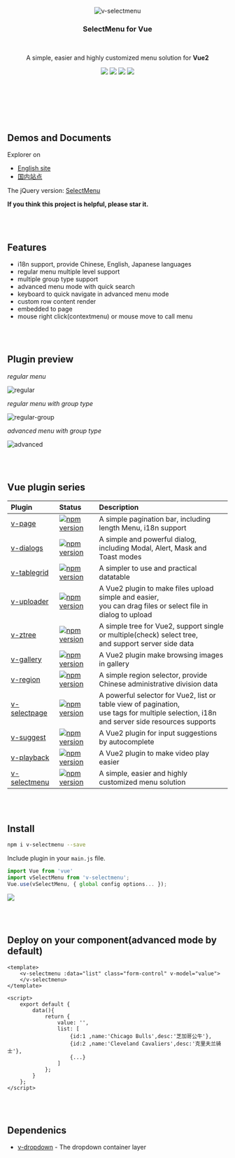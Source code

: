 <br><br>

<p align="center"><img src="https://terryz.github.io/image/v-selectmenu/v-selectmenu-advance.png" alt="v-selectmenu" ></p>

<h3 align="center">SelectMenu for Vue</h3>

<br>

<p align="center">
  A simple, easier and highly customized menu solution for <strong>Vue2</strong>
</p>

<p align="center">
  <a href="https://www.npmjs.com/package/v-selectmenu"><img src="https://img.shields.io/npm/v/v-selectmenu.svg"></a>
  <a href="https://mit-license.org/"><img src="https://img.shields.io/badge/license-MIT-brightgreen.svg"></a>
  <a href="https://www.npmjs.com/package/v-selectmenu"><img src="https://img.shields.io/npm/dy/v-selectmenu.svg"></a>
  <a href="https://www.npmjs.com/package/v-selectmenu"><img src="https://img.shields.io/badge/language-javascript%20%2F%20vue-blue.svg"></a>
</p>



<br><br><br><br><br>

## Demos and Documents
Explorer on

- [English site](https://terryz.github.io/vue/#/selectmenu)
- [国内站点](https://terryz.gitee.io/vue/#/selectmenu)

The jQuery version: [SelectMenu](https://github.com/TerryZ/SelectMenu)

**If you think this project is helpful, please star it.**

<br><br>

## Features

- i18n support, provide Chinese, English, Japanese languages
- regular menu multiple level support
- multiple group type support
- advanced menu mode with quick search
- keyboard to quick navigate in advanced menu mode
- custom row content render
- embedded to page
- mouse right click(contextmenu) or mouse move to call menu

<br><br>

## Plugin preview

*regular menu*

![regular](https://terryz.github.io/image/v-selectmenu/v-selectmenu-regular.png)

*regular menu with group type*

![regular-group](https://terryz.github.io/image/v-selectmenu/v-selectmenu-regular-group.png)

*advanced menu with group type*

![advanced](https://terryz.github.io/image/v-selectmenu/v-selectmenu-advance.png)

<br><br>

## Vue plugin series

| Plugin | Status | Description |
| :---------------- | :-- | :-- |
| [v-page](https://github.com/TerryZ/v-page) | [![npm version](https://img.shields.io/npm/v/v-page.svg)](https://www.npmjs.com/package/v-page) | A simple pagination bar, including length Menu, i18n support |
| [v-dialogs](https://github.com/TerryZ/v-dialogs) | [![npm version](https://img.shields.io/npm/v/v-dialogs.svg)](https://www.npmjs.com/package/v-dialogs) | A simple and powerful dialog, including Modal, Alert, Mask and Toast modes |
| [v-tablegrid](https://github.com/TerryZ/v-tablegrid) | [![npm version](https://img.shields.io/npm/v/v-tablegrid.svg)](https://www.npmjs.com/package/v-tablegrid) | A simpler to use and practical datatable |
| [v-uploader](https://github.com/TerryZ/v-uploader) | [![npm version](https://img.shields.io/npm/v/v-uploader.svg)](https://www.npmjs.com/package/v-uploader) | A Vue2 plugin to make files upload simple and easier, <br>you can drag files or select file in dialog to upload |
| [v-ztree](https://github.com/TerryZ/v-ztree) | [![npm version](https://img.shields.io/npm/v/v-ztree.svg)](https://www.npmjs.com/package/v-ztree) | A simple tree for Vue2, support single or multiple(check) select tree, <br>and support server side data |
| [v-gallery](https://github.com/TerryZ/v-gallery) | [![npm version](https://img.shields.io/npm/v/v-gallery.svg)](https://www.npmjs.com/package/v-gallery) | A Vue2 plugin make browsing images in gallery |
| [v-region](https://github.com/TerryZ/v-region) | [![npm version](https://img.shields.io/npm/v/v-region.svg)](https://www.npmjs.com/package/v-region) | A simple region selector, provide Chinese administrative division data |
| [v-selectpage](https://github.com/TerryZ/v-selectpage) | [![npm version](https://img.shields.io/npm/v/v-selectpage.svg)](https://www.npmjs.com/package/v-selectpage) | A powerful selector for Vue2, list or table view of pagination, <br>use tags for multiple selection, i18n and server side resources supports |
| [v-suggest](https://github.com/TerryZ/v-suggest) | [![npm version](https://img.shields.io/npm/v/v-suggest.svg)](https://www.npmjs.com/package/v-suggest) | A Vue2 plugin for input suggestions by autocomplete |
| [v-playback](https://github.com/TerryZ/v-playback) | [![npm version](https://img.shields.io/npm/v/v-playback.svg)](https://www.npmjs.com/package/v-playback) | A Vue2 plugin to make video play easier |
| [v-selectmenu](https://github.com/TerryZ/v-selectmenu) | [![npm version](https://img.shields.io/npm/v/v-selectmenu.svg)](https://www.npmjs.com/package/v-selectmenu) | A simple, easier and highly customized menu solution |

<br><br>

## Install

``` bash
npm i v-selectmenu --save
```

Include plugin in your `main.js` file.

```js
import Vue from 'vue'
import vSelectMenu from 'v-selectmenu';
Vue.use(vSelectMenu, { global config options... });
```

<a href="https://nodei.co/npm/v-selectmenu/"><img src="https://nodei.co/npm/v-selectmenu.png"></a>

<br><br>

## Deploy on your component(advanced mode by default)


```vue
<template>
    <v-selectmenu :data="list" class="form-control" v-model="value">
    </v-selectmenu>
</template>

<script>
    export default {
        data(){
            return {
                value: '',
                list: [
                    {id:1 ,name:'Chicago Bulls',desc:'芝加哥公牛'},
                    {id:2 ,name:'Cleveland Cavaliers',desc:'克里夫兰骑士'},
                    {...}
                ]
            };
        }
    };
</script>
```

<br><br>

## Dependenics

- [v-dropdown](https://github.com/TerryZ/v-dropdown) - The dropdown container layer
